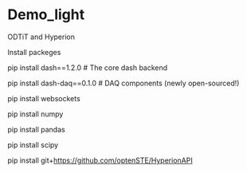 # Demo_light
 ODTiT and Hyperion

Install packeges

pip install dash==1.2.0  # The core dash backend

pip install dash-daq==0.1.0  # DAQ components (newly open-sourced!)

pip install websockets

pip install numpy

pip install pandas

pip install scipy

pip install git+https://github.com/optenSTE/HyperionAPI

